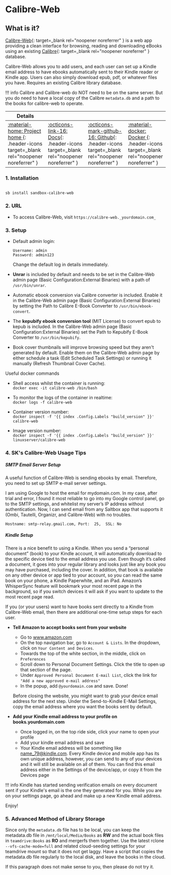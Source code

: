 # Calibre-Web

## What is it?

[Calibre-Web](https://github.com/janeczku/calibre-web){: target=_blank rel="noopener noreferrer" } is a web app providing a clean interface for browsing, reading and downloading eBooks using an existing [Calibre](https://calibre-ebook.com/){: target=_blank rel="noopener noreferrer" } database.

Calibre-Web allows you to add users, and each user can set up a Kindle email address to have ebooks automatically sent to their Kindle reader or Kindle app. Users can also simply download epub, pdf, or whatever files you have. Requires an existing Calibre library database.

!!! info
    Calibre and Calibre-web do NOT need to be on the same server. But you do need to have a local copy of the Calibre `metadata.db` and a path to the books for calibre-web to operate.

| Details     |             |             |             |
|-------------|-------------|-------------|-------------|
| [:material-home: Project home ](https://github.com/janeczku/calibre-web){: .header-icons target=_blank rel="noopener noreferrer" } | [:octicons-link-16: Docs](https://github.com/janeczku/calibre-web/wiki){: .header-icons target=_blank rel="noopener noreferrer" } | [:octicons-mark-github-16: Github](https://github.com/janeczku/calibre-web){: .header-icons target=_blank rel="noopener noreferrer" } | [:material-docker: Docker ](https://registry.hub.docker.com/r/linuxserver/calibre-web){: .header-icons target=_blank rel="noopener noreferrer" }|

### 1. Installation

``` shell

sb install sandbox-calibre-web

```

### 2. URL

- To access Calibre-Web, visit `https://calibre-web._yourdomain.com_`

### 3. Setup

- Default admin login:
  ``` { .yaml}
  Username: admin
  Password: admin123
  ```
  Change the default log in details immediately.

- **Unrar** is included by default and needs to be set in the Calibre-Web admin page (Basic Configuration:External Binaries) with a path of `/usr/bin/unrar`.

- Automatic ebook conversion via Calibre converter is included.  Enable it in the Calibre-Web admin page (Basic Configuration:External Binaries) by setting the Path to Calibre E-Book Converter to `/usr/bin/ebook-convert`.

- The **kepubify ebook conversion tool** (MIT License) to convert epub to kepub is included. In the Calibre-Web admin page (Basic Configuration:External Binaries) set the Path to Kepubify E-Book Converter to `/usr/bin/kepubify`.

- Book cover thumbnails will improve browsing speed but they aren't generated by default. Enable them on the Calibre-Web admin page by either schedule a task (Edit Scheduled Task Settings) or running it manually (Refresh Thumbnail Cover Cache).

Useful docker commands

- Shell access whilst the container is running: <br />
  `docker exec -it calibre-web /bin/bash`

- To monitor the logs of the container in realtime: <br />
  `docker logs -f calibre-web`

- Container version number: <br />
  `docker inspect -f '{{ index .Config.Labels "build_version" }}' calibre-web`

- Image version number: <br />
  `docker inspect -f '{{ index .Config.Labels "build_version" }}' linuxserver/calibre-web`


### 4. SK's Calibre-Web Usage Tips

##### SMTP Email Server Setup

A useful function of Calibre-Web is sending ebooks by email.  Therefore, you need to set up SMTP e-mail server settings.

I am using Google to host the email for mydomain.com.  In my case, after trial and error, I found it most reliable to go into my Google control panel, go to the SMTP settings, and whitelist my server’s IP address without authentication.  Now, I can send email from any Saltbox app that supports it (Ombi, Tautelli, Organizr, and Calibre-Web) with no troubles.

```
Hostname: smtp-relay.gmail.com, Port:  25,  SSL: No
```

##### Kindle Setup

There is a nice benefit to using a Kindle.  When you send a “personal document” (book) to your Kindle account, it will automatically download to the specific device tied to the email address you use. Even though it’s called a document, it goes into your regular library and looks just like any book you may have purchased, including the cover.  In addition, that book is available on any other device or app tied to your account, so you can read the same book on your phone, a Kindle Paperwhite, and an iPad.  Amazon’s WhisperSync feature will bookmark your most recent page in the background, so if you switch devices it will ask if you want to update to the most recent page read.

If you (or your users) want to have books sent directly to a Kindle from Calibre-Web email, then there are additional one-time setup steps for each user.

  * **Tell Amazon to accept books sent from your website**
      * Go to www.amazon.com
      * On the top navigation bar, go to `Account & Lists`.  In the dropdown, click on `Your Content and Devices`.
      * Towards the top of the white section, in the middle, click on `Preferences`
      * Scroll down to Personal Document Settings. Click the title to open up that section of the page.
      * Under `Approved Personal Document E-mail List`, click the link for `"Add a new approved e-mail address"`
      * In the popup, add `@yourdomain.com` and save.  Done!


    Before closing the website, you might want to grab your device email address for the next step.  Under the Send-to-Kindle E-Mail Settings, copy the email address where you want the books sent by default. <br />

  * **Add your Kindle email address to your profile on books.yourdomain.com**
      * Once logged in, on the top ride side, click your name to open your profile
      * Add your kindle email address and save
      * Your Kindle email address will be something like name_79@kindle.com.  Every Kindle device and mobile app has its own unique address, however, you can send to any of your devices and it will still be available on all of them.  You can find this email address either in the Settings of the device/app, or copy it from the Devices page

!!! info
    Kindle has started sending verification emails on every document sent if your Kindle's email is the one they generated for you.  While you are on your settings page, go ahead and make up a new Kindle email address.

Enjoy!

### 5. Advanced Method of Library Storage

Since only the `metadata.db` file has to be local, you can keep the metadata.db file in `/mnt/local/Media/Books` as **RW** and the actual book files in `teamdrive:Books` as **RO** and mergerfs them together. Use the latest rclone `--vfs-cache-mode=full` and related cloud-seeding settings for your teamdrive mount so that it does not get laggy. Have a script that copies the metadata.db file regularly to the local disk, and leave the books in the cloud.

If this paragraph does not make sense to you, then please do not try it.

